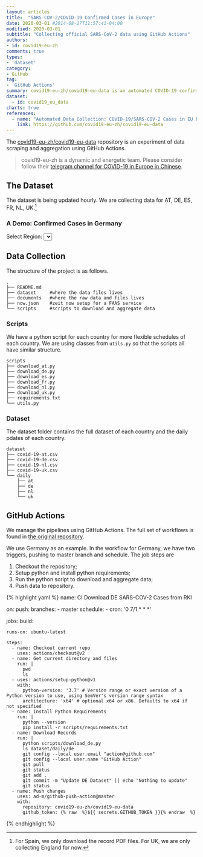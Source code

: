 ```yaml
---
layout: articles
title:  "SARS-COV-2/COVID-19 Confirmed Cases in Europe"
date: 2020-03-01 #2014-08-27T11:57:41-04:00
modified: 2020-03-01
subtitle: "Collecting official SARS-CoV-2 data using GitHub Actions"
authors:
- id: covid19-eu-zh
comments: true
types:
- 'dataset'
category:
- GitHub
tag:
- 'GitHub Actions'
summary: covid19-eu-zh/covid19-eu-data is an automated COVID-19 confirmed cases data collection experiment using GitHub Actions.
dataset:
  - id: covid19_eu_data
charts: true
references:
  - name: "Automated Data Collection: COVID-19/SARS-COV-2 Cases in EU by Country, State/Province/Local Authorities, and Date"
    link: https://github.com/covid19-eu-zh/covid19-eu-data
---
```


The [covid19-eu-zh/covid19-eu-data](https://github.com/covid19-eu-zh/covid19-eu-data) repository is an experiment of data scraping and aggregation using GitHub Actions.

> covid19-eu-zh is a dynamic and energetic team. Please consider follow their [telegram channel for COVID-19 in Europe in Chinese](https://t.me/s/covid19_eu_zh_c).

## The Dataset

The dataset is being updated hourly. We are collecting data for AT, DE, ES, FR, NL, UK.[^1]

### A Demo: Confirmed Cases in Germany



<script>
function diff(ary) {
    var newA = [];
    for (var i = 1; i < ary.length; i++)  newA.push( ary[i] - ary[i - 1] )
    return newA;
}

function element_diff(arrA,arrB) {
    var newA = [];
    for (var i = 1; i < arrA.length; i++)  newA.push( arrA[i]/arrB[i] )
    return newA;
}

de_url = "https://raw.githubusercontent.com/covid19-eu-zh/covid19-eu-data/master/dataset/covid-19-de.csv"

function onlyUnique(value, index, self) {
    return self.indexOf(value) === index;
}


function uniqueRegions(de_data) {
  return de_data.map(row => row.state ).filter(onlyUnique)
}

function regionTraces (de_data, keyword) {

  de_total_cases = de_data.filter(row => (row.state === keyword) && (new Date(row.datetime).getHours() == 15) ).map(row => row.cases);

  de_total_datetime = de_data.filter(row => (row.state === keyword) && (new Date(row.datetime).getHours() == 15)).map(row => row.datetime);
  de_total_datetime_diff = diff(de_total_datetime.map(dt => new Date(dt))).map(dt => dt/(1000*60*60))
  de_total_cases_diff = diff(de_total_cases)

return {
  "cases": de_total_cases,
  "datetime": de_total_datetime,
  "diff": de_total_cases_diff
  }
}

Plotly.d3.csv(
  de_url, (err, de_data) => {

regions = uniqueRegions(de_data)
regions = regions.filter(el => (el != "sum"))
regions.unshift("sum")
console.log(
  "all regions in germany: ",
  regions
)

function makePlot(region) {

  de_total = regionTraces(de_data, region)

  var trace_total = {
    x: de_total["datetime"],
    y: de_total["cases"],
    mode: 'markers',
    type: 'bar',
    name: `Total (${region})`
  };

  var trace_daily = {
    x: de_total["datetime"].slice(1,de_total_datetime.length),
    y: de_total["diff"],
    mode: 'markers+lines',
    yaxis: 'y2',
    type: 'line',
    name: `Daily (${region})`
  };

  var data = [
    trace_total, trace_daily
  ];

  var layout = {
    title: `SARS-COV-2 Confirmed Cases (${region})`,
    yaxis: {title: 'Total Confirmed Cases'},
    yaxis2: {
      title: 'Daily Confirmed Cases',
      titlefont: {color: 'rgb(148, 103, 189)'},
      tickfont: {color: 'rgb(148, 103, 189)'},
      overlaying: 'y',
      side: 'right'
    },
    legend: {"orientation": "h"}
  };

  Plotly.newPlot("de-cases", data, layout);
}

makePlot("sum")


var innerContainer = document.querySelector('[data-num="0"'),
    plotEl = innerContainer.querySelector('.plot'),
    regionSelector = innerContainer.querySelector('.region');

function assignOptions(textArray, selector) {
  for (var i = 0; i < textArray.length;  i++) {
      var currentOption = document.createElement('option');
      currentOption.text = textArray[i];
      selector.appendChild(currentOption);
  }
}

assignOptions(regions, regionSelector);

function updateRegion(){
    makePlot(regionSelector.value);
}

regionSelector.addEventListener('change', updateRegion, false);

  }
)

</script>

<div id="barcharts">
    <div class="barcharts" data-num="0">
      <div class="control-row">
          Select Region: <select class="button region">
          </select>
        </div>
      <div class="plot" id="de-cases"></div>
    </div>
  </div>




## Data Collection

The structure of the project is as follows.

```
.
├── README.md
├── dataset     #where the data files lives
├── documents   #where the raw data and files lives
├── now.json    #zeit now setup for a FAAS service
└── scripts     #scripts to download and aggregate data
```

### Scripts

We have a python script for each country for more flexible schedules of each country. We are using classes from `utils.py` so that the scripts all have similar structure.

```
scripts
├── download_at.py
├── download_de.py
├── download_es.py
├── download_fr.py
├── download_nl.py
├── download_uk.py
├── requirements.txt
└── utils.py
```

### Dataset

The dataset folder contains the full dataset of each country and the daily pdates of each country.

```
dataset
├── covid-19-at.csv
├── covid-19-de.csv
├── covid-19-nl.csv
├── covid-19-uk.csv
└── daily
    ├── at
    ├── de
    ├── nl
    └── uk
```

## GitHub Actions

We manage the pipelines using GitHub Actions. The full set of workflows is found in [the original repository](https://github.com/covid19-eu-zh/covid19-eu-data/actions).

We use Germany as an example. In the workflow for Germany, we have two triggers, pushing to master branch and schedule. The job steps are

1. Checkout the repository;
2. Setup python and install python requirements;
3. Run the python script to download and aggregate data;
4. Push data to repository.

{% highlight yaml %}
name: CI Download DE SARS-COV-2 Cases from RKI

on:
  push:
    branches:
      - master
  schedule:
    - cron:  '0 7/1 * * *'

jobs:
  build:

    runs-on: ubuntu-latest

    steps:
      - name: Checkout current repo
        uses: actions/checkout@v2
      - name: Get current directory and files
        run: |
          pwd
          ls
      - uses: actions/setup-python@v1
        with:
          python-version: '3.7' # Version range or exact version of a Python version to use, using SemVer's version range syntax
          architecture: 'x64' # optional x64 or x86. Defaults to x64 if not specified
      - name: Install Python Requirements
        run: |
          python --version
          pip install -r scripts/requirements.txt
      - name: Download Records
        run: |
          python scripts/download_de.py
          ls dataset/daily/de
          git config --local user.email "action@github.com"
          git config --local user.name "GitHub Action"
          git pull
          git status
          git add .
          git commit -m "Update DE Dataset" || echo "Nothing to update"
          git status
      - name: Push changes
        uses: ad-m/github-push-action@master
        with:
          repository: covid19-eu-zh/covid19-eu-data
          github_token: {% raw  %}${{ secrets.GITHUB_TOKEN }}{% endraw  %}
{% endhighlight %}


[^1]: For Spain, we only download the record PDF files. For UK, we are only collecting England for now.
